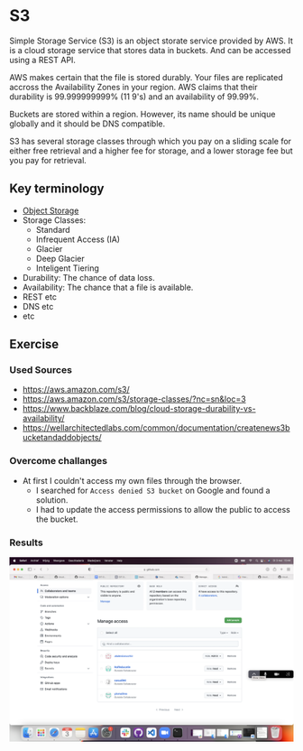 # S3
Simple Storage Service (S3) is an object storate service provided by AWS. It is a cloud storage service that stores data in buckets. And can be accessed using a REST API.

AWS makes certain that the file is stored durably. Your files are replicated accross the Availability Zones in your region. AWS claims that their durability is 99.999999999% (11 9's) and an availability of 99.99%.

Buckets are stored within a region. However, its name should be unique globally and it should be DNS compatible.

S3 has several storage classes through which you pay on a sliding scale for either free retrieval and a higher fee for storage, and a lower storage fee but you pay for retrieval.

## Key terminology
- [Object Storage](../descriptions/storage-types.md#Object)
- Storage Classes:
    - Standard
    - Infrequent Access (IA)
    - Glacier
    - Deep Glacier
    - Inteligent Tiering
- Durability: The chance of data loss.
- Availability: The chance that a file is available.
- REST etc
- DNS etc
- etc

## Exercise
### Used Sources
- https://aws.amazon.com/s3/
- https://aws.amazon.com/s3/storage-classes/?nc=sn&loc=3
- https://www.backblaze.com/blog/cloud-storage-durability-vs-availability/
- https://wellarchitectedlabs.com/common/documentation/createnews3bucketandaddobjects/

### Overcome challanges
- At first I couldn't access my own files through the browser.
    - I searched for `Access denied S3 bucket` on Google and found a solution.
    - I had to update the access permissions to allow the public to access the bucket.

### Results 


![screenshot](https://github.com/TechGrounds-Cloud8/cloud8-abdeslamazhir/blob/e18fc89869de81fe5dfec592deb6be907e876be9/00_includes/foto1.png) 